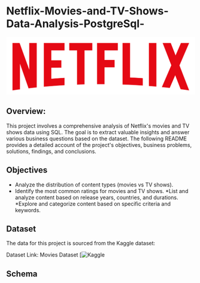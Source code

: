 # Netflix-Movies-and-TV-Shows-Data-Analysis-PostgreSql-
![Banner Image](logo.png)

## Overview: 
This project involves a comprehensive analysis of Netflix's movies and TV shows data using SQL. The goal is to extract valuable insights and answer various business questions based on the dataset. The following README provides a detailed account of the project's objectives, business problems, solutions, findings, and conclusions.

## Objectives
* Analyze the distribution of content types (movies vs TV shows).
* Identify the most common ratings for movies and TV shows.
*List and analyze content based on release years, countries, and durations.
*Explore and categorize content based on specific criteria and keywords.

## Dataset
The data for this project is sourced from the Kaggle dataset:

Dataset Link: Movies Dataset [![Kaggle](https://www.kaggle.com/datasets/shivamb/netflix-shows?resource=download)

## Schema

